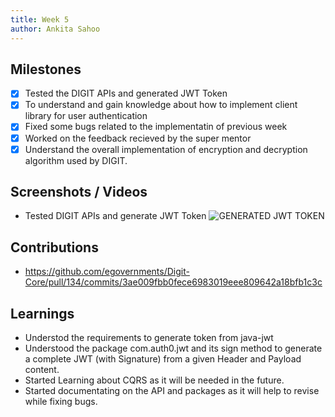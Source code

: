 ```yaml
---
title: Week 5
author: Ankita Sahoo
---
```


## Milestones
- [x] Tested the DIGIT APIs and generated JWT Token
- [x] To understand and gain knowledge about how to implement client library for user authentication 
- [x] Fixed some bugs related to the implementatin of previous week 
- [x] Worked on the feedback recieved by the super mentor
- [x] Understand the overall implementation of encryption and decryption algorithm used by DIGIT.

## Screenshots / Videos 
- Tested DIGIT APIs and generate JWT Token
![GENERATED JWT TOKEN](https://github.com/Code4GovTech/c4gt-milestones/assets/79081320/c0d799ff-d1d4-428f-bc28-e45d2893fde1)


## Contributions
- https://github.com/egovernments/Digit-Core/pull/134/commits/3ae009fbb0fece6983019eee809642a18bfb1c3c

## Learnings
- Understod the requirements to generate token from java-jwt
- Understood the package com.auth0.jwt and its sign method to generate a complete JWT (with Signature) from a given Header and Payload content.
- Started Learning about CQRS as it will be needed in the future.
- Started documentating on the API and packages as it will help to revise while fixing bugs.
